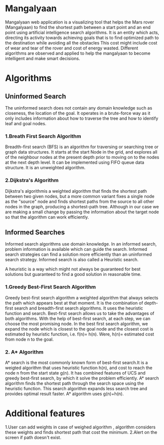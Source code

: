 # Mangalyaan
Mangalyaan web application is a visualizing tool that helps the Mars rover (Mangalyaan) to find the shortest path between a start point and an end point using artificial intelligence search algorithms.
It is an entity which acts, directing its activity towards achieving goals that is to find optimized path to the destination while avoiding all the obstacles This cost might include cost of wear and tear of the rover and cost of energy wasted. Different algorithms are observed and applied to help the mangalyaan to become intelligent and make smart decisions.

# Algorithms
## Uninformed Search
The uninformed search does not contain any domain knowledge such as closeness, the location of the goal. It operates in a brute-force way as it only includes information about how to traverse the tree and how to identify leaf and goal nodes.

### 1.Breath First Search Algorithm
Breadth-first search (BFS) is an algorithm for traversing or searching tree or graph data structures. It starts at the start Node in the grid, and explores all of the neighbour nodes at the present depth prior to moving on to the nodes at the next depth level. It can be implemented using FIFO queue data structure. It is an unweighted algorithm.

### 2.Dijkstra's Algorithm
Dijkstra's algorithmis a weighted algorithm that finds the shortest path between two given nodes, but a more common variant fixes a single node as the "source" node and finds shortest paths from the source to all other nodes in the graph, producing a shortest-path tree. Although in our case we are making a small change by passing the information about the target node so that the algorithm can work efficiently.

## Informed Searches
Informed search algorithms use domain knowledge. In an informed search, problem information is available which can guide the search. Informed search strategies can find a solution more efficiently than an uninformed search strategy. Informed search is also called a Heuristic search.

A heuristic is a way which might not always be guaranteed for best solutions but guaranteed to find a good solution in reasonable time.

### 1.Greedy Best-First Search Algorithm
Greedy best-first search algorithm a weighted algorithm that always selects the path which appears best at that moment. It is the combination of depth-first search and breadth-first search algorithms. It uses the heuristic function and search. Best-first search allows us to take the advantages of both algorithms. With the help of best-first search, at each step, we can choose the most promising node. In the best first search algorithm, we expand the node which is closest to the goal node and the closest cost is estimated by heuristic function, i.e. f(n)= h(n).
Were, h(n)= estimated cost from node n to the goal.

### 2. A* Algorithm
A* search is the most commonly known form of best-first search.It is a weigted algorithm that uses heuristic function h(n), and cost to reach the node n from the start state g(n). It has combined features of UCS and greedy best-first search, by which it solve the problem efficiently. A* search algorithm finds the shortest path through the search space using the heuristic function. This search algorithm expands less search tree and provides optimal result faster. A* algorithm uses g(n)+h(n).

# Additional features
1.User can add weights in case of weighed algorithm , algorithm considers these weights and finds  shortest path that cost the minimum.
2.Alert on the screen if path doesn't exist.

